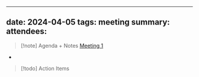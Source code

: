 
---
date: 2024-04-05
tags: meeting
summary: 
attendees: 
---

> [!note] Agenda + Notes
> [Meeting 1](obsidian://open?vault=Mesa&file=SeekOut%2FMeetings%2F2024%2F03-March%2F2024-03-27%20-%20Catchup%20with%20Nancy)

- 

> [!todo] Action Items

